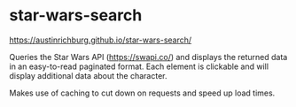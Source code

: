 # star-wars-search

https://austinrichburg.github.io/star-wars-search/

Queries the Star Wars API (https://swapi.co/) and displays the returned data in an easy-to-read paginated format. Each element is clickable and will display additional data about the character.

Makes use of caching to cut down on requests and speed up load times.

